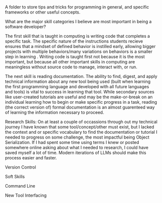A folder to store tips and tricks for programming in general, and specific frameworks or other useful concepts.



What are the major skill categories I believe are most important in being a software developer?

The first skill that is taught in computing is writing code that completes a specific task. The specific nature of the instructions students recieve ensures that a mindset of defined behavior is instilled early, allowing bigger projects with multiple behaviors/many variations on behaviors is a smaller step in learning . Writing code is taught first not because it is the most important, but because all other important skills in computing are meaningless without source code to manage, interact with, or run.

The next skill is reading documentation. The ability to find, digest, and apply technical information about any new tool being used (built when learning the first programming language and developed with all future languages and tools) is vital to success in learning that tool. While secondary sources like user-created tutorials are useful and may be the make-or-break on an individual learning how to begin or make specific progress in a task, reading (the correct version of) formal documentation is an almost guarenteed way of learning the information necessary to proceed.

Research Skills: On at least a couple of occassions through out my technical journey I have known that some tool/concept/other must exist, but I lacked the context and or specific vocabulary to find the documentation or tutorial I needed to progress on some challenge, the most impactful being Object Serialization. If I had spent some time using terms I knew or posted somewhere online asking about what I needed to research, I could have saved myself a lot of time. Modern iterations of LLMs should make this process easier and faster.

Version Control

Soft Skills

Command Line

New Tool Interfacing